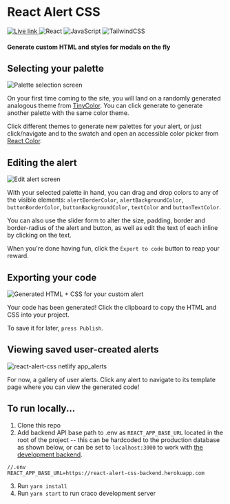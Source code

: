 # React Alert CSS
<div>
   <a href="https://react-alert-css.netlify.app/">
    <img alt="Live link" src="https://svgshare.com/i/XgN.svg" >
  </a>
  <img alt="React" src="https://img.shields.io/badge/react-%2320232a.svg?style=for-the-badge&logo=react&logoColor=%2361DAFB"/>
  <img alt="JavaScript" src="https://img.shields.io/badge/javascript-%23323330.svg?style=for-the-badge&logo=javascript&logoColor=%23F7DF1E"/>
  <img alt="TailwindCSS" src="https://img.shields.io/badge/tailwindcss-%2338B2AC.svg?style=for-the-badge&logo=tailwind-css&logoColor=white"/>
</div>

#### Generate custom HTML and styles for modals on the fly

## Selecting your palette
![Palette selection screen](https://user-images.githubusercontent.com/53948525/120115156-69b5d200-c150-11eb-932e-8124e7832b0e.png)

On your first time coming to the site, you will land on a randomly generated analogous theme from [TinyColor](https://github.com/bgrins/TinyColor). You can click generate to generate another palette with the same color theme.

Click different themes to generate new palettes for your alert, or just click/navigate and to the swatch and open an accessible color picker from [React Color](https://casesandberg.github.io/react-color/).

## Editing the alert
![Edit alert screen](https://user-images.githubusercontent.com/53948525/120089710-c8d10380-c0ca-11eb-9562-12a51a6a4ece.png)

With your selected palette in hand, you can drag and drop colors to any of the visible elements: `alertBorderColor`, `alertBackgroundColor`, `buttonBorderColor`, `buttonBackgroundColor`, `textColor` and `buttonTextColor`.

You can also use the slider form to alter the size, padding, border and border-radius of the alert and button, as well as edit the text of each inline by clicking on the text.

When you're done having fun, click the `Export to code` button to reap your reward.

## Exporting your code
![Generated HTML + CSS for your custom alert](https://user-images.githubusercontent.com/53948525/120116508-83f2ae80-c156-11eb-83c2-08536a3de2a4.png)

Your code has been generated! Click the clipboard to copy the HTML and CSS into your project.

To save it for later, `press Publish`.

## Viewing saved user-created alerts
![react-alert-css netlify app_alerts](https://user-images.githubusercontent.com/53948525/120121488-c83f7800-c171-11eb-9d48-dabf6a688ef4.png)

For now, a gallery of user alerts. Click any alert to navigate to its template page where you can view the generated code!

## To run locally...

1. Clone this repo
2. Add backend API base path to .env as `REACT_APP_BASE_URL` located in the root of the project -- this can be hardcoded to the production database as shown below, or can be set to `localhost:3000` to work with [the development backend](https://github.com/theFl00f/react-alert-css-backend).
```env
//.env
REACT_APP_BASE_URL=https://react-alert-css-backend.herokuapp.com
```
3. Run `yarn install`
4. Run `yarn start` to run craco development server
